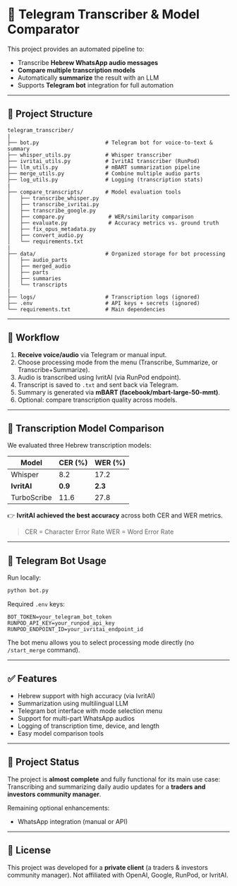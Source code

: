 # 🧠 Telegram Transcriber & Model Comparator

This project provides an automated pipeline to:

- Transcribe **Hebrew WhatsApp audio messages**
- **Compare multiple transcription models**
- Automatically **summarize** the result with an LLM
- Supports **Telegram bot** integration for full automation

---

## 📂 Project Structure

```
telegram_transcriber/
|
├── bot.py                     # Telegram bot for voice-to-text & summary
├── whisper_utils.py           # Whisper transcriber
├── ivritai_utils.py           # IvritAI transcriber (RunPod)
├── llm_utils.py               # mBART summarization pipeline
├── merge_utils.py             # Combine multiple audio parts
├── log_utils.py               # Logging (transcription stats)
|
├── compare_transcripts/       # Model evaluation tools
│   ├── transcribe_whisper.py
│   ├── transcribe_ivritai.py
│   ├── transcribe_google.py
│   ├── compare.py              # WER/similarity comparison
│   ├── evaluate.py             # Accuracy metrics vs. ground truth
│   ├── fix_opus_metadata.py
│   ├── convert_audio.py
│   └── requirements.txt
|
├── data/                      # Organized storage for bot processing
│   ├── audio_parts
│   ├── merged_audio
│   ├── parts
│   ├── summaries
│   └── transcripts
|
├── logs/                      # Transcription logs (ignored)
├── .env                       # API keys + secrets (ignored)
└── requirements.txt           # Main dependencies
```

---

## 🔁 Workflow

1. **Receive voice/audio** via Telegram or manual input.
2. Choose processing mode from the menu (Transcribe, Summarize, or Transcribe+Summarize).
3. Audio is transcribed using IvritAI (via RunPod endpoint).
4. Transcript is saved to `.txt` and sent back via Telegram.
5. Summary is generated via **mBART (facebook/mbart-large-50-mmt)**.
6. Optional: compare transcription quality across models.

---

## 🧪 Transcription Model Comparison

We evaluated three Hebrew transcription models:

| Model       | CER (%) | WER (%) |
| ----------- | ------- | ------- |
| Whisper     | 8.2     | 17.2    |
| **IvritAI** | **0.9** | **2.3** |
| TurboScribe | 11.6    | 27.8    |

👉 **IvritAI achieved the best accuracy** across both CER and WER metrics.

> CER = Character Error Rate
> WER = Word Error Rate

---

## 🤖 Telegram Bot Usage

Run locally:

```bash
python bot.py
```

Required `.env` keys:

```
BOT_TOKEN=your_telegram_bot_token
RUNPOD_API_KEY=your_runpod_api_key
RUNPOD_ENDPOINT_ID=your_ivritai_endpoint_id
```

The bot menu allows you to select processing mode directly (no `/start_merge` command).

---

## ✅ Features

- Hebrew support with high accuracy (via IvritAI)
- Summarization using multilingual LLM
- Telegram bot interface with mode selection menu
- Support for multi-part WhatsApp audios
- Logging of transcription time, device, and length
- Easy model comparison tools

---

## 📌 Project Status

The project is **almost complete** and fully functional for its main use case:
Transcribing and summarizing daily audio updates for a **traders and investors community manager**.

Remaining optional enhancements:

- WhatsApp integration (manual or API)

---

## 📄 License

This project was developed for a **private client** (a traders & investors community manager).
Not affiliated with OpenAI, Google, RunPod, or IvritAI.
